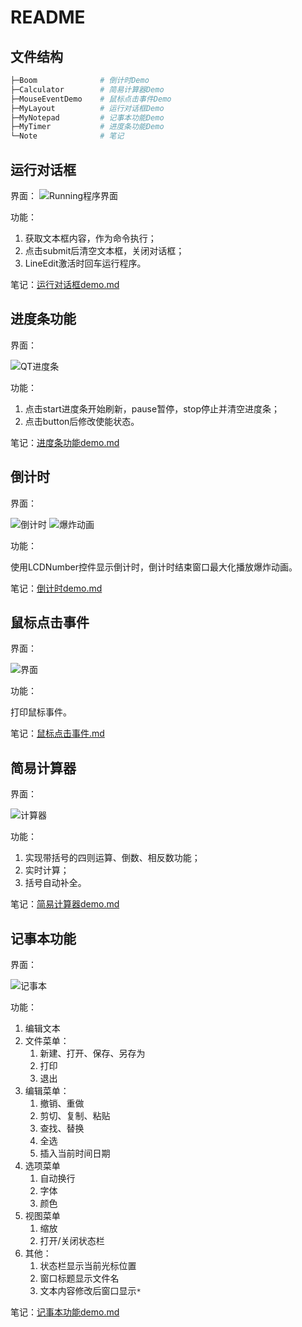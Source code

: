 # README

## 文件结构

```bash
├─Boom              # 倒计时Demo
├─Calculator        # 简易计算器Demo
├─MouseEventDemo    # 鼠标点击事件Demo
├─MyLayout          # 运行对话框Demo
├─MyNotepad         # 记事本功能Demo
├─MyTimer           # 进度条功能Demo
└─Note              # 笔记
```

## 运行对话框

界面：
![Running程序界面](https://blog-1312962011.cos.ap-nanjing.myqcloud.com/imgs/20230520180848.png)

功能：

1. 获取文本框内容，作为命令执行；
2. 点击submit后清空文本框，关闭对话框；
3. LineEdit激活时回车运行程序。

笔记：[运行对话框demo.md](/Note/%E8%BF%90%E8%A1%8C%E5%AF%B9%E8%AF%9D%E6%A1%86demo.md)

## 进度条功能

界面：

![QT进度条](https://blog-1312962011.cos.ap-nanjing.myqcloud.com/imgs/20230530173351.png)

功能：

1. 点击start进度条开始刷新，pause暂停，stop停止并清空进度条；
2. 点击button后修改使能状态。

笔记：[进度条功能demo.md](https://)

## 倒计时

界面：

![倒计时](https://blog-1312962011.cos.ap-nanjing.myqcloud.com/imgs/20230531120221.png)
![爆炸动画](https://blog-1312962011.cos.ap-nanjing.myqcloud.com/imgs/20230531120333.png)

功能：

使用LCDNumber控件显示倒计时，倒计时结束窗口最大化播放爆炸动画。

笔记：[倒计时demo.md](https://)

## 鼠标点击事件

界面：

![界面](https://blog-1312962011.cos.ap-nanjing.myqcloud.com/imgs/20230531120708.png)

功能：

打印鼠标事件。

笔记：[鼠标点击事件.md](https://)

## 简易计算器

界面：

![计算器](https://blog-1312962011.cos.ap-nanjing.myqcloud.com/imgs/20230531120821.png)

功能：

1. 实现带括号的四则运算、倒数、相反数功能；
2. 实时计算；
3. 括号自动补全。

笔记：[简易计算器demo.md](https://)

## 记事本功能

界面：

![记事本](https://blog-1312962011.cos.ap-nanjing.myqcloud.com/imgs/20230531122139.png)

功能：

1. 编辑文本
2. 文件菜单：
   1. 新建、打开、保存、另存为
   2. 打印
   3. 退出
3. 编辑菜单：
   1. 撤销、重做
   2. 剪切、复制、粘贴
   3. 查找、替换
   4. 全选
   5. 插入当前时间日期
4. 选项菜单
   1. 自动换行
   2. 字体
   3. 颜色
5. 视图菜单
   1. 缩放
   2. 打开/关闭状态栏
6. 其他：
   1. 状态栏显示当前光标位置
   2. 窗口标题显示文件名
   3. 文本内容修改后窗口显示`*`

笔记：[记事本功能demo.md](https://)
